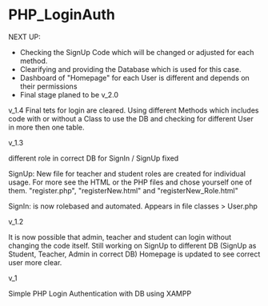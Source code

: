 # PHP_LoginAuth
NEXT UP:
- Checking the SignUp Code which will be changed or adjusted for each method.
- Clearifying and providing the Database which is used for this case.
- Dashboard of "Homepage" for each User is different and depends on their permissions  
- Final stage planed to be v_2.0

v_1.4
Final tets for login are cleared.
Using different Methods which includes code with or without a Class to use the DB
and checking for different User in more then one table.

v_1.3

different role in correct DB for SignIn / SignUp fixed

SignUp: New file for teacher and student roles are created for individual usage. 
For more see the HTML or the PHP files and chose yourself one of them.
"register.php", "registerNew.html" and "registerNew_Role.html"

SignIn: is now rolebased and automated. Appears in file classes > User.php

v_1.2

It is now possible that admin, teacher and student can login without changing the code itself.
Still working on SignUp to different DB (SignUp as Student, Teacher, Admin in correct DB)
Homepage is updated to see correct user more clear.

v_1

Simple PHP Login Authentication with DB using XAMPP

